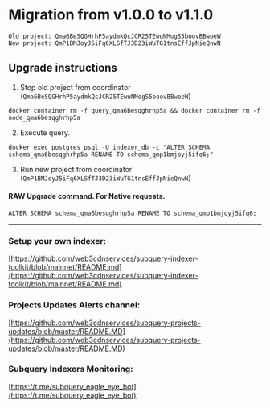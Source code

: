 # Migration from v1.0.0 to v1.1.0
```
Old project: Qma6BeSQGHrhP5aydmkQcJCR25TEwuNMogS5boovBBwoeW
New project: QmP1BMJoyJ5iFq6XLSfTJ3D23iWuTG1tnsEffJpNieQnwN
```


## Upgrade instructions
 1) Stop old project from coordinator (`Qma6BeSQGHrhP5aydmkQcJCR25TEwuNMogS5boovBBwoeW`)

```
docker container rm -f query_qma6besqghrhp5a && docker container rm -f node_qma6besqghrhp5a
```

 2) Execute query.

```
docker exec postgres psql -U indexer_db -c "ALTER SCHEMA schema_qma6besqghrhp5a RENAME TO schema_qmp1bmjoyj5ifq6;"

```

 3) Run new project from coordinator (`QmP1BMJoyJ5iFq6XLSfTJ3D23iWuTG1tnsEffJpNieQnwN`)

#### RAW Upgrade command. For Native requests.
`ALTER SCHEMA schema_qma6besqghrhp5a RENAME TO schema_qmp1bmjoyj5ifq6;`


___
### Setup your own indexer:

[https://github.com/web3cdnservices/subquery-indexer-toolkit/blob/mainnet/README.md](https://github.com/web3cdnservices/subquery-indexer-toolkit/blob/mainnet/README.md)

### Projects Updates Alerts channel:

[https://github.com/web3cdnservices/subquery-projects-updates/blob/master/README.MD](https://github.com/web3cdnservices/subquery-projects-updates/blob/master/README.MD)

### Subquery Indexers Monitoring:

[https://t.me/subquery_eagle_eye_bot](https://t.me/subquery_eagle_eye_bot)